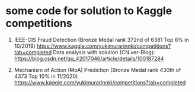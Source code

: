 # some code for solution to Kaggle competitions
1. IEEE-CIS Fraud Detection (Bronze Medal rank 372nd of 6381 Top 6% in 10/2019)
https://www.kaggle.com/yukimurarinnki/competitions?tab=completed
Data analysis with solution (CN.ver-Blog):
https://blog.csdn.net/qq_42017046/article/details/100187284

2. Mechanism of Action (MoA) Prediction (Bronze Medal rank 430th of 4373 Top 10% in 11/2020)
https://www.kaggle.com/yukimurarinnki/competitions?tab=completed
